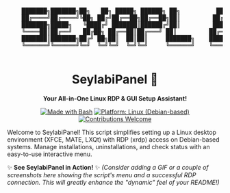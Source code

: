 <div align="center">
  <pre>
    ███████╗███████╗██╗   ██╗ █████╗ ██████╗ ██╗          ██████╗ ███╗   ██╗██╗   ██╗
    ██╔════╝██╔════╝╚██╗ ██╔╝██╔══██╗██╔══██╗██║         ██╔════╝ ████╗  ██║██║   ██║
    ███████╗█████╗   ╚████╔╝ ███████║██████╔╝██║         █████╗   ██╔██╗ ██║██║   ██║
    ╚════██║██╔══╝   ██╔██╗ ██╔══██║██╔═══╝ ██║         ██╔══╝   ██║╚██╗██║██║   ██║
    ███████║███████╗██╔╝ ██╗██║  ██║██║     ███████╗    ███████╗██║ ╚████║╚██████╔╝
    ╚══════╝╚══════╝╚═╝  ╚═╝╚═╝  ╚═╝╚═╝     ╚══════╝    ╚══════╝╚═╝  ╚═══╝ ╚═════╝
  </pre>
  <h1>SeylabiPanel 🚀</h1>
  <p><strong>Your All-in-One Linux RDP & GUI Setup Assistant!</strong></p>
  <p>
    <a href="https://www.gnu.org/software/bash/" target="_blank"><img src="https://img.shields.io/badge/Made%20with-Bash-blue?style=for-the-badge&logo=gnu-bash" alt="Made with Bash"></a>
    <a href="#" target="_blank"><img src="https://img.shields.io/badge/Platform-Linux-green?style=for-the-badge&logo=linux" alt="Platform: Linux (Debian-based)"></a>
    <a href="https://github.com/YOUR_USERNAME/SeylabiPanel/issues" target="_blank"><img src="https://img.shields.io/badge/Contributions-welcome-brightgreen.svg?style=for-the-badge" alt="Contributions Welcome"></a>
    </p>
</div>

Welcome to SeylabiPanel! This script simplifies setting up a Linux desktop environment (XFCE, MATE, LXQt) with RDP (xrdp) access on Debian-based systems. Manage installations, uninstallations, and check status with an easy-to-use interactive menu.

✨ **See SeylabiPanel in Action!** ✨
*(Consider adding a GIF or a couple of screenshots here showing the script's menu and a successful RDP connection. This will greatly enhance the "dynamic" feel of your README!)*
